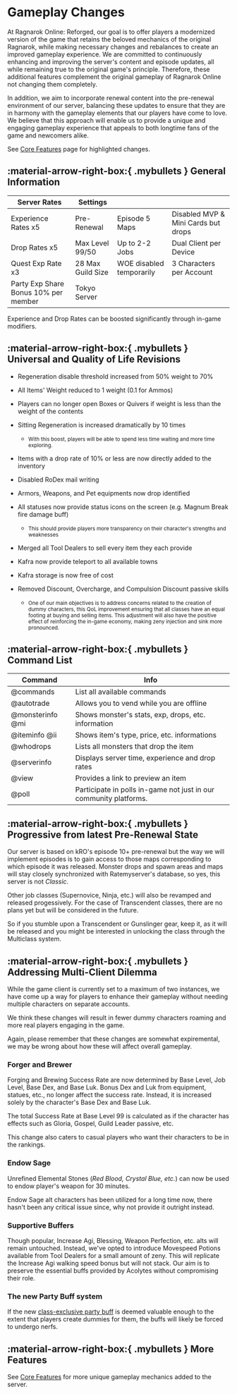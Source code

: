 # Gameplay Changes

At Ragnarok Online: Reforged, our goal is to offer players a modernized version of the game that retains the beloved mechanics of the original Ragnarok, while making necessary changes and rebalances to create an improved gameplay experience. We are committed to continuously enhancing and improving the server's content and episode updates, all while remaining true to the original game's principle. Therefore, these additional features complement the original gameplay of Ragnarok Online not changing them completely.

In addition, we aim to incorporate renewal content into the pre-renewal environment of our server, balancing these updates to ensure that they are in harmony with the gameplay elements that our players have come to love. We believe that this approach will enable us to provide a unique and engaging gameplay experience that appeals to both longtime fans of the game and newcomers alike.

See [Core Features](core-features.md) page for highlighted changes.

## :material-arrow-right-box:{ .mybullets } General Information

| Server Rates                         | Settings           |||
| ------------------------------------ | ------------------ | ------------------------ | ------------------------------------
| Experience Rates x5                  | Pre-Renewal        | Episode 5 Maps           | Disabled MVP & Mini Cards but drops
| Drop Rates x5                        | Max Level 99/50    | Up to 2-2 Jobs           | Dual Client per Device
| Quest Exp Rate x3                    | 28 Max Guild Size  | WOE disabled temporarily | 3 Characters per Account
| Party Exp Share Bonus 10% per member | Tokyo Server   |

Experience and Drop Rates can be boosted significantly through in-game modifiers.

## :material-arrow-right-box:{ .mybullets } Universal and Quality of Life Revisions

- Regeneration disable threshold increased from 50% weight to 70%

- All Items' Weight reduced to 1 weight (0.1 for Ammos)

- Players can no longer open Boxes or Quivers if weight is less than the weight of the contents

- Sitting Regeneration is increased dramatically by 10 times
    -   <small>With this boost, players will be able to spend less time waiting and more time exploring.</small>

- Items with a drop rate of 10% or less are now directly added to the inventory

- Disabled RoDex mail writing

- Armors, Weapons, and Pet equipments now drop identified

- All statuses now provide status icons on the screen (e.g. Magnum Break fire damage buff)
    -   <small>This should provide players more transparency on their character's strengths and weaknesses</small>

- Merged all Tool Dealers to sell every item they each provide

- Kafra now provide teleport to all available towns

- Kafra storage is now free of cost

- Removed Discount, Overcharge, and Compulsion Discount passive skills
    - <small>One of our main objectives is to address concerns related to the creation of dummy characters, this QoL improvement ensuring that all classes have an equal footing at buying and selling items. This adjustment will also have the positive effect of reinforcing the in-game economy, making zeny injection and sink more pronounced.</small>

## :material-arrow-right-box:{ .mybullets } Command List

| Command          | Info
| ---------------- | ---------------------------------
| @commands        | List all available commands
| @autotrade       | Allows you to vend while you are offline
| @monsterinfo @mi | Shows monster's stats, exp, drops, etc. information
| @iteminfo @ii    | Shows item's type, price, etc. informations
| @whodrops        | Lists all monsters that drop the item
| @serverinfo      | Displays server time, experience and drop rates
| @view            | Provides a link to preview an item
| @poll            | Participate in polls in-game not just in our community platforms.

## :material-arrow-right-box:{ .mybullets } Progressive from latest Pre-Renewal State

Our server is based on kRO's episode 10+ pre-renewal but the way we will implement episodes is to gain access to those maps corresponding to which episode it was released. Monster drops and spawn areas and maps will stay closely synchronized with Ratemyserver's database, so yes, this server is not <em>Classic</em>.

Other job classes (Supernovice, Ninja, etc.) will also be revamped and released progessively. For the case of Transcendent classes, there are no plans yet but will be considered in the future.

So if you stumble upon a Transcendent or Gunslinger gear, keep it, as it will be released and you might be interested in unlocking the class through the Multiclass system. 

## :material-arrow-right-box:{ .mybullets } Addressing Multi-Client Dilemma

While the game client is currently set to a maximum of two instances, we have come up a way for players to enhance their gameplay without needing multiple characters on separate accounts.

We think these changes will result in fewer dummy characters roaming and more real players engaging in the game.

Again, please remember that these changes are somewhat expiremental, we may be wrong about how these will affect overall gameplay.

### Forger and Brewer

Forging and Brewing Success Rate are now determined by Base Level, Job Level, Base Dex, and Base Luk. Bonus Dex and Luk from equipment, statues, etc., no longer affect the success rate. Instead, it is increased solely by the character's Base Dex and Base Luk.

The total Success Rate at Base Level 99 is calculated as if the character has effects such as Gloria, Gospel, Guild Leader passive, etc.

This change also caters to casual players who want their characters to be in the rankings.

### Endow Sage

Unrefined Elemental Stones (<em>Red Blood, Crystal Blue, etc.</em>) can now be used to endow player's weapon for 30 minutes.

Endow Sage alt characters has been utilized for a long time now, there hasn't been any critical issue since, why not provide it outright instead.

### Supportive Buffers

Though popular, Increase Agi, Blessing, Weapon Perfection, etc. alts will remain untouched. Instead, we've opted to introduce Movespeed Potions available from Tool Dealers for a small amount of zeny. This will replicate the Increase Agi walking speed bonus but will not stack. Our aim is to preserve the essential buffs provided by Acolytes without compromising their role.

### The new Party Buff system

If the new [class-exclusive party buff](/core-features/#custom-party-buffs) is deemed valuable enough to the extent that players create dummies for them, the buffs will likely be forced to undergo nerfs.

## :material-arrow-right-box:{ .mybullets } More Features

See [Core Features](core-features.md) for more unique gameplay mechanics added to the server.